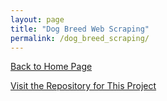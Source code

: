 ```yaml
---
layout: page
title: "Dog Breed Web Scraping"
permalink: /dog_breed_scraping/
---
```


[Back to Home Page](https://kdfullington.github.io/kdfullington_portfolio/)

[Visit the Repository for This Project](https://github.com/kdfullington/kdfullington-portfolio/tree/main/dog_web_scraping)